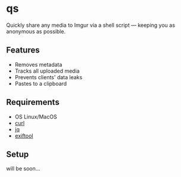 # qs

Quickly share any media to Imgur via a shell script — keeping you as anonymous as possible.

## Features

- Removes metadata
- Tracks all uploaded media 
- Prevents clients' data leaks
- Pastes to a clipboard

## Requirements

- OS Linux/MacOS
- [curl](https://curl.se/)
- [jq](https://github.com/jqlang/jq)
- [exiftool](https://exiftool.org/)

## Setup

will be soon...





